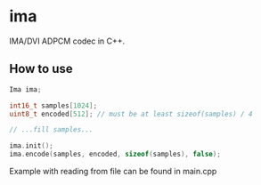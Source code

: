 # ima

IMA/DVI ADPCM codec in C++.

## How to use

```cpp
Ima ima;

int16_t samples[1024];
uint8_t encoded[512]; // must be at least sizeof(samples) / 4

// ...fill samples...

ima.init();
ima.encode(samples, encoded, sizeof(samples), false);

```

Example with reading from file can be found in main.cpp
